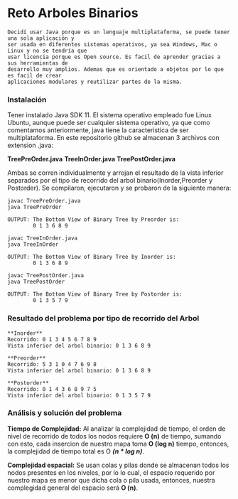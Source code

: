 # Reto Arboles Binarios

```
Decidí usar Java porque es un lenguaje multiplataforma, se puede tener una sola aplicación y
ser usada en diferentes sistemas operativos, ya sea Windows, Mac o Linux y no se tendría que 
usar licencia porque es Open source. Es facil de aprender gracias a sus herramientas de 
desarrollo muy amplios. Ademas que es orientado a objetos por lo que es facil de crear 
aplicaciones modulares y reutilizar partes de la misma.
```

### Instalación

Tener instalado Java SDK 11.
El sistema operativo empleado fue Linux Ubuntu, aunque puede ser cualquier sistema operativo, 
ya que como comentamos anteriormente, java tiene la caracteristica de ser multiplataforma.
En este repositorio github se almacenan 3 archivos con extension .java:

**TreePreOrder.java**
**TreeInOrder.java**
**TreePostOrder.java**

Ambas se corren individualmente y arrojan el resultado de la vista inferior separados por el 
tipo de recorrido del arbol binario(Inorder,Preorder y Postorder).
Se compilaron, ejecutaron y se probaron de la siguiente manera:

```
javac TreePreOrder.java
java TreePreOrder

OUTPUT: The Bottom View of Binary Tree by Preorder is: 
        0 1 3 6 8 9 
```

```
javac TreeInOrder.java
java TreeInOrder

OUTPUT: The Bottom View of Binary Tree by Inorder is: 
        0 1 3 6 8 9 
```
```
javac TreePostOrder.java
java TreePostOrder

OUTPUT: The Bottom View of Binary Tree by Postorder is: 
        0 1 3 5 7 9 
```

### Resultado del problema por tipo de recorrido del Arbol

```
**Inorder** 
Recorrido: 0 1 3 4 5 6 7 8 9
Vista inferior del arbol binario: 0 1 3 6 8 9

**Preorder** 
Recorrido: 5 3 1 0 4 7 6 9 8
Vista inferior del arbol binario: 0 1 3 6 8 9

**Postorder**
Recorrido: 0 1 4 3 6 8 9 7 5
Vista inferior del arbol binario: 0 1 3 5 7 9
```

### Análisis y solución del problema

**Tiempo de Complejidad:**
Al analizar la complejidad de tiempo, el orden de nivel de recorrido de todos los nodos
requiere **O (n)** de tiempo, sumando con esto, cada insercion de nuestro mapa toma 
**O (log n)**  tiempo, entonces, la complejidad de tiempo total es O ***(n * log n)***.

**Complejidad espacial:**
Se usan colas y pilas donde se almacenan todos los nodos presentes en los niveles, por lo 
lo cual, el espacio requerido por nuestro mapa es menor que dicha cola o pila usada, entonces,
nuestra complegidad general del espacio será **O (n)**.
